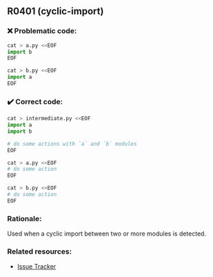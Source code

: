 ## R0401 (cyclic-import)

### :x: Problematic code:

```python
cat > a.py <<EOF
import b
EOF

cat > b.py <<EOF
import a
EOF
```

### :heavy_check_mark: Correct code:

```python
cat > intermediate.py <<EOF
import a
import b

# do some actions with `a` and `b` modules
EOF

cat > a.py <<EOF
# do some action
EOF

cat > b.py <<EOF
# do some action
EOF
```

### Rationale:

Used when a cyclic import between two or more modules is detected. 

### Related resources:

- [Issue Tracker](https://github.com/PyCQA/pylint/issues?q=is%3Aissue+%22cyclic-import%22+OR+%22R0401%22)
